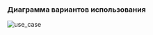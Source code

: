 ### Диаграмма вариантов использования

![use_case](https://github.com/spacedrafter/RailsBlog/blob/master/Diagrams/Use%20Case/use_case.jpg)
